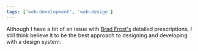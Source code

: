 ```yaml
---
tags: ['web-development', 'web-design']
---
```


Although I have a bit of an issue with [Brad Frost's](http://atomicdesign.bradfrost.com/) detailed prescriptions, I still think believe it to be the best approach to designing and developing with a design system.

<!-- abstract -->
